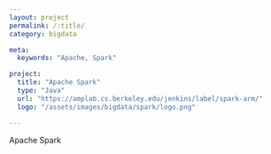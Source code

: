 ```yaml
---
layout: project
permalink: /:title/
category: bigdata

meta:
  keywords: "Apache, Spark"

project:
  title: "Apache Spark"
  type: "Java"
  url: "https://amplab.cs.berkeley.edu/jenkins/label/spark-arm/"
  logo: "/assets/images/bigdata/spark/logo.png"

---	
```

<p>Apache Spark</p>